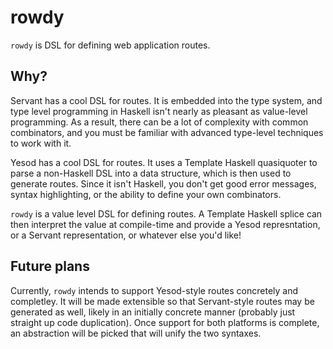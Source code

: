 # rowdy

`rowdy` is DSL for defining web application routes.

## Why?

Servant has a cool DSL for routes. It is embedded into the type system, and type
level programming in Haskell isn't nearly as pleasant as value-level
programming. As a result, there can be a lot of complexity with common
combinators, and you must be familiar with advanced type-level techniques to
work with it.

Yesod has a cool DSL for routes. It uses a Template Haskell quasiquoter to parse
a non-Haskell DSL into a data structure, which is then used to generate routes.
Since it isn't Haskell, you don't get good error messages, syntax highlighting,
or the ability to define your own combinators.

`rowdy` is a value level DSL for defining routes. A Template Haskell splice can
then interpret the value at compile-time and provide a Yesod represntation, or a
Servant representation, or whatever else you'd like!

## Future plans

Currently, `rowdy` intends to support Yesod-style routes concretely and
completley. It will be made extensible so that Servant-style routes may be
generated as well, likely in an initially concrete manner (probably just
straight up code duplication). Once support for both platforms is complete, an
abstraction will be picked that will unify the two syntaxes.
